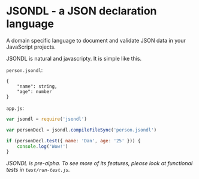 # JSONDL - a JSON declaration language

A domain specific language to document and validate JSON data in your
JavaScript projects.

JSONDL is natural and javascripty. It is simple like this.

`person.jsondl`:

~~~jsondl
{
    "name": string,
    "age": number
}
~~~

`app.js`:

~~~js
var jsondl = require('jsondl')

var personDecl = jsondl.compileFileSync('person.jsondl')

if (personDecl.test({ name: 'Dan', age: '25' })) {
    console.log('Wow!')
}
~~~


*JSONDL is pre-alpha.
To see more of its features, please look at functional tests in `test/run-test.js`.*

